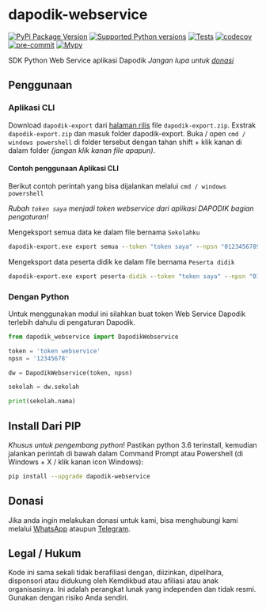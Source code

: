 # dapodik-webservice

[![PyPi Package Version](https://img.shields.io/pypi/v/dapodik-webservice)](https://pypi.org/project/dapodik-webservice/)
[![Supported Python versions](https://img.shields.io/pypi/pyversions/dapodik-webservice)](https://pypi.org/project/dapodik-webservice/)
[![Tests](https://github.com/dapodix/dapodik-webservice/workflows/Tests/badge.svg)](https://github.com/dapodix/dapodik-webservice/actions)
[![codecov](https://codecov.io/gh/dapodix/dapodik-webservice/branch/main/graph/badge.svg?token=2rX7lP6K0C)](https://codecov.io/gh/dapodix/dapodik-webservice)
[![pre-commit](https://img.shields.io/badge/pre--commit-enabled-brightgreen?logo=pre-commit&logoColor=white)](https://github.com/pre-commit/pre-commit)
[![Mypy](https://img.shields.io/badge/Mypy-enabled-brightgreen)](https://github.com/python/mypy)

SDK Python Web Service aplikasi Dapodik
_Jangan lupa untuk [donasi](#donasi)_

## Penggunaan

### Aplikasi CLI

Download `dapodik-export` dari [halaman rilis](https://github.com/dapodix/dapodik-webservice/releases) file `dapodik-export.zip`.
Exstrak `dapodik-export.zip` dan masuk folder dapodik-export.
Buka / open `cmd / windows powershell` di folder tersebut dengan tahan shift + klik kanan di dalam folder _(jangan klik kanan file apapun)_.

#### Contoh penggunaan Aplikasi CLI

Berikut contoh perintah yang bisa dijalankan melalui `cmd / windows powershell`

_Rubah `token saya` menjadi token webservice dari aplikasi DAPODIK bagian pengaturan!_

Mengeksport semua data ke dalam file bernama `Sekolahku`

```cmd
dapodik-export.exe export semua --token "token saya" --npsn "0123456789" "Sekolahku"
```

Mengeksport data peserta didik ke dalam file bernama `Peserta didik`

```cmd
dapodik-export.exe export peserta-didik --token "token saya" --npsn "0123456789" "Peserta didik"
```

### Dengan Python

Untuk menggunakan modul ini silahkan buat token Web Service Dapodik terlebih dahulu di pengaturan Dapodik.

```python
from dapodik_webservice import DapodikWebservice

token = 'token webservice'
npsn = '12345678'

dw = DapodikWebservice(token, npsn)

sekolah = dw.sekolah

print(sekolah.nama)

```

## Install Dari PIP

_Khusus untuk pengembang python_! Pastikan python 3.6 terinstall, kemudian jalankan perintah di bawah dalam Command Prompt atau Powershell (di Windows + X / klik kanan icon Windows):

```bash
pip install --upgrade dapodik-webservice
```

## Donasi

Jika anda ingin melakukan donasi untuk kami, bisa menghubungi kami melalui [WhatsApp](https://wa.me/6287725780404) ataupun [Telegram](https://t.me/hexatester).

## Legal / Hukum

Kode ini sama sekali tidak berafiliasi dengan, diizinkan, dipelihara, disponsori atau didukung oleh Kemdikbud atau afiliasi atau anak organisasinya. Ini adalah perangkat lunak yang independen dan tidak resmi. Gunakan dengan risiko Anda sendiri.
